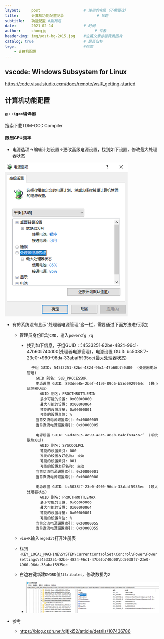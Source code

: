 ```yaml
---
layout:     post                    # 使用的布局（不需要改）
title:      计算机功能配置记录               # 标题 
subtitle:   功能配置 #副标题
date:       2021-02-14              # 时间
author:     chongjg                      # 作者
header-img: img/post-bg-2015.jpg    #这篇文章标题背景图片
catalog: true                       # 是否归档
tags:                               #标签
    - 计算机配置
---
```


## vscode: Windows Subsystem for Linux

https://code.visualstudio.com/docs/remote/wsl#_getting-started

## 计算机功能配置

#### g++/gcc编译器

搜索下载TDM-GCC Compiler



#### 限制CPU频率

* 电源选项->编辑计划设置->更改高级电源设置，找到如下设置，修改最大处理器状态

![image-20220214152139382](https://raw.githubusercontent.com/chongjg/chongjg.github.io/master/img/post/image-20220214152139382.png)

* 有的系统没有显示“处理器电源管理“这一栏，需要通过下面方法进行添加

  * 管理员身份启动`CMD`，输入`powercfg /q`

    * 找到如下信息，子组GUID：54533251-82be-4824-96c1-47b60b740d00(处理器电源管理)，电源设置 GUID: bc5038f7-23e0-4960-96da-33abaf5935ec(最大处理器状态)

      ```
        子组 GUID: 54533251-82be-4824-96c1-47b60b740d00  (处理器电源管理)
          GUID 别名: SUB_PROCESSOR
          电源设置 GUID: 893dee8e-2bef-41e0-89c6-b55d0929964c  (最小处理器状态)
            GUID 别名: PROCTHROTTLEMIN
            最小可能的设置: 0x00000000
            最大可能的设置: 0x00000064
            可能的设置增量: 0x00000001
            可能的设置单位: %
          当前交流电源设置索引: 0x00000005
          当前直流电源设置索引: 0x00000005
      
          电源设置 GUID: 94d3a615-a899-4ac5-ae2b-e4d8f634367f  (系统散热方式)
            GUID 别名: SYSCOOLPOL
            可能的设置索引: 000
            可能的设置友好名称: 被动
            可能的设置索引: 001
            可能的设置友好名称: 主动
          当前交流电源设置索引: 0x00000001
          当前直流电源设置索引: 0x00000000
      
          电源设置 GUID: bc5038f7-23e0-4960-96da-33abaf5935ec  (最大处理器状态)
            GUID 别名: PROCTHROTTLEMAX
            最小可能的设置: 0x00000000
            最大可能的设置: 0x00000064
            可能的设置增量: 0x00000001
            可能的设置单位: %
          当前交流电源设置索引: 0x00000055
          当前直流电源设置索引: 0x00000055
      ```

  * `win+R`输入`regedit`打开注册表

  * 找到`HKEY_LOCAL_MACHINE\SYSTEM\CurrentControlSet\Control\Power\PowerSettings\54533251-82be-4824-96c1-47b60b740d00\bc5038f7-23e0-4960-96da-33abaf5935ec`

  * 右边右键新建`DWORD`值`Attributes`，修改数据为`2`

    * ![image-20220214153548678](https://raw.githubusercontent.com/chongjg/chongjg.github.io/master/img/post/image-20220214153548678.png)

* 参考
  * https://blog.csdn.net/djfjkj52/article/details/107436786
